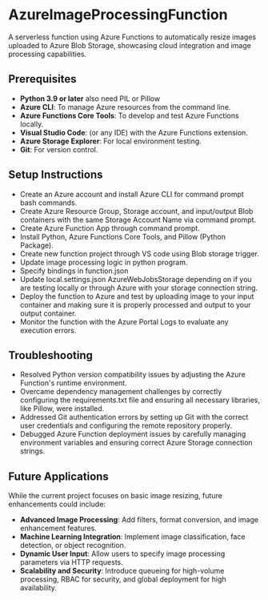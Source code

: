 # AzureImageProcessingFunction
A serverless function using Azure Functions to automatically resize images uploaded to Azure Blob Storage, showcasing cloud integration and image processing capabilities.

## Prerequisites
- **Python 3.9 or later** also need PIL or Pillow
- **Azure CLI**: To manage Azure resources from the command line.
- **Azure Functions Core Tools**: To develop and test Azure Functions locally.
- **Visual Studio Code**: (or any IDE) with the Azure Functions extension.
- **Azure Storage Explorer**: For local environment testing.
- **Git**: For version control.

## Setup Instructions
- Create an Azure account and install Azure CLI for command prompt bash commands.
- Create Azure Resource Group, Storage account, and input/output Blob containers with the same Storage Account Name via command prompt.
- Create Azure Function App through command prompt.
- Install Python, Azure Functions Core Tools, and Pillow (Python Package).
- Create new function project through VS code using Blob storage trigger.
- Update image processing logic in python program.
- Specify bindings in function.json
- Update local.settings.json AzureWebJobsStorage depending on if you are testing locally or through Azure with your storage connection string.
- Deploy the function to Azure and test by uploading image to your input container and making sure it is properly processed and output to your output container.
- Monitor the function with the Azure Portal Logs to evaluate any execution errors.

## Troubleshooting
- Resolved Python version compatibility issues by adjusting the Azure Function's runtime environment.
- Overcame dependency management challenges by correctly configuring the requirements.txt file and ensuring all necessary libraries, like Pillow, were installed.
- Addressed Git authentication errors by setting up Git with the correct user credentials and configuring the remote repository properly.
- Debugged Azure Function deployment issues by carefully managing environment variables and ensuring correct Azure Storage connection strings.

## Future Applications
While the current project focuses on basic image resizing, future enhancements could include:
- **Advanced Image Processing**: Add filters, format conversion, and image enhancement features.
- **Machine Learning Integration**: Implement image classification, face detection, or object recognition.
- **Dynamic User Input**: Allow users to specify image processing parameters via HTTP requests.
- **Scalability and Security**: Introduce queueing for high-volume processing, RBAC for security, and global deployment for high availability.
